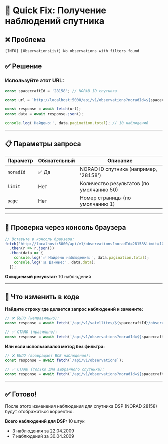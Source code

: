 # 🚀 Quick Fix: Получение наблюдений спутника

## ❌ Проблема
```
[INFO] [ObservationsList] No observations with filters found
```

## ✅ Решение

### **Используйте этот URL:**
```javascript
const spacecraftId = '28158'; // NORAD ID спутника

const url = `http://localhost:5000/api/v1/observations?noradId=${spacecraftId}&limit=100`;

const response = await fetch(url);
const data = await response.json();

console.log('Найдено:', data.pagination.total); // 10 наблюдений
```

---

## 📋 Параметры запроса

| Параметр | Обязательный | Описание |
|----------|--------------|----------|
| `noradId` | ✅ Да | NORAD ID спутника (например, '28158') |
| `limit` | Нет | Количество результатов (по умолчанию 50) |
| `page` | Нет | Номер страницы (по умолчанию 1) |

---

## 🧪 Проверка через консоль браузера

```javascript
// Вставьте в консоль браузера:
fetch('http://localhost:5000/api/v1/observations?noradId=28158&limit=100')
  .then(r => r.json())
  .then(data => {
    console.log('✅ Найдено наблюдений:', data.pagination.total);
    console.log('📊 Данные:', data.data);
  });
```

**Ожидаемый результат:** 10 наблюдений

---

## 🔧 Что изменить в коде

**Найдите строку где делается запрос наблюдений и замените:**

```javascript
// ❌ БЫЛО (неправильно):
const response = await fetch(`/api/v1/satellites/${spacecraftId}/observations`);

// ✅ СТАЛО (правильно):
const response = await fetch(`/api/v1/observations?noradId=${spacecraftId}&limit=100`);
```

**Или если использовался метод без фильтра:**

```javascript
// ❌ БЫЛО (возвращает ВСЕ наблюдения):
const response = await fetch(`/api/v1/observations`);

// ✅ СТАЛО (только для выбранного спутника):
const response = await fetch(`/api/v1/observations?noradId=${spacecraftId}&limit=100`);
```

---

## ✅ Готово!

После этого изменения наблюдения для спутника DSP (NORAD 28158) будут отображаться корректно.

**Всего наблюдений для DSP:** 10 штук
- 3 наблюдения за 22.04.2009
- 7 наблюдений за 30.04.2009

